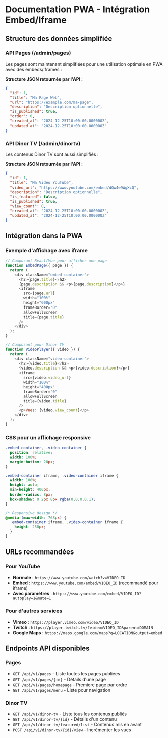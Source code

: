 # Documentation PWA - Intégration Embed/Iframe

## Structure des données simplifiée

### API Pages (/admin/pages)
Les pages sont maintenant simplifiées pour une utilisation optimale en PWA avec des embeds/iframes :

**Structure JSON retournée par l'API :**
```json
{
  "id": 1,
  "title": "Ma Page Web",
  "url": "https://example.com/ma-page",
  "description": "Description optionnelle",
  "is_published": true,
  "order": 0,
  "created_at": "2024-12-25T10:00:00.000000Z",
  "updated_at": "2024-12-25T10:00:00.000000Z"
}
```

### API Dinor TV (/admin/dinortv)
Les contenus Dinor TV sont aussi simplifiés :

**Structure JSON retournée par l'API :**
```json
{
  "id": 1,
  "title": "Ma Vidéo YouTube",
  "video_url": "https://www.youtube.com/embed/dQw4w9WgXcQ",
  "description": "Description optionnelle",
  "is_featured": false,
  "is_published": true,
  "view_count": 0,
  "created_at": "2024-12-25T10:00:00.000000Z",
  "updated_at": "2024-12-25T10:00:00.000000Z"
}
```

## Intégration dans la PWA

### Exemple d'affichage avec iframe
```javascript
// Composant React/Vue pour afficher une page
function EmbedPage({ page }) {
  return (
    <div className="embed-container">
      <h2>{page.title}</h2>
      {page.description && <p>{page.description}</p>}
      <iframe
        src={page.url}
        width="100%"
        height="600px"
        frameBorder="0"
        allowFullScreen
        title={page.title}
      />
    </div>
  );
}

// Composant pour Dinor TV
function VideoPlayer({ video }) {
  return (
    <div className="video-container">
      <h2>{video.title}</h2>
      {video.description && <p>{video.description}</p>}
      <iframe
        src={video.video_url}
        width="100%"
        height="400px"
        frameBorder="0"
        allowFullScreen
        title={video.title}
      />
      <p>Vues: {video.view_count}</p>
    </div>
  );
}
```

### CSS pour un affichage responsive
```css
.embed-container, .video-container {
  position: relative;
  width: 100%;
  margin-bottom: 20px;
}

.embed-container iframe, .video-container iframe {
  width: 100%;
  height: auto;
  min-height: 400px;
  border-radius: 8px;
  box-shadow: 0 2px 8px rgba(0,0,0,0.1);
}

/* Responsive design */
@media (max-width: 768px) {
  .embed-container iframe, .video-container iframe {
    height: 250px;
  }
}
```

## URLs recommandées

### Pour YouTube
- **Normale** : `https://www.youtube.com/watch?v=VIDEO_ID`
- **Embed** : `https://www.youtube.com/embed/VIDEO_ID` (recommandé pour iframe)
- **Avec paramètres** : `https://www.youtube.com/embed/VIDEO_ID?autoplay=1&mute=1`

### Pour d'autres services
- **Vimeo** : `https://player.vimeo.com/video/VIDEO_ID`
- **Twitch** : `https://player.twitch.tv/?video=VIDEO_ID&parent=DOMAIN`
- **Google Maps** : `https://maps.google.com/maps?q=LOCATION&output=embed`

## Endpoints API disponibles

### Pages
- `GET /api/v1/pages` - Liste toutes les pages publiées
- `GET /api/v1/pages/{id}` - Détails d'une page
- `GET /api/v1/pages/homepage` - Première page par ordre
- `GET /api/v1/pages/menu` - Liste pour navigation

### Dinor TV
- `GET /api/v1/dinor-tv` - Liste tous les contenus publiés
- `GET /api/v1/dinor-tv/{id}` - Détails d'un contenu
- `GET /api/v1/dinor-tv/featured/list` - Contenus mis en avant
- `POST /api/v1/dinor-tv/{id}/view` - Incrémenter les vues
